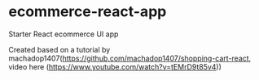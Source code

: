 # ecommerce-react-app
Starter React ecommerce UI app

Created based on a tutorial by machadop1407(https://github.com/machadop1407/shopping-cart-react, video here (https://www.youtube.com/watch?v=tEMrD9t85v4))

